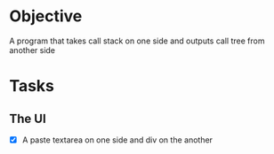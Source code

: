 # Objective

A program that takes call stack on one side and outputs call tree from another side

# Tasks

## The UI
- [x] A paste textarea on one side and div on the another